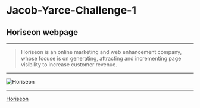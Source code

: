 # Jacob-Yarce-Challenge-1

## Horiseon webpage
---

> Horiseon is an online marketing and web enhancement company, whose focuse is on generating, attracting and incrementing page visibility to increase customer revenue.

---

![Horiseon](assets\images\screencapture-keemperor-github-io-JacobYarce-Challenge-1-2021-10-31-21_58_13.png)

---

[Horiseon](https://keemperor.github.io/JacobYarce-Challenge-1/ "Horiseon")